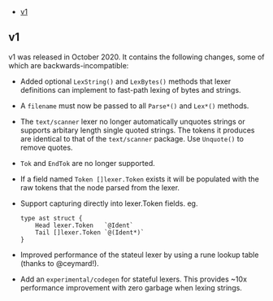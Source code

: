 <!-- TOC depthFrom:2 insertAnchor:true updateOnSave:true -->

- [v1](#v1)

<!-- /TOC -->

<a id="markdown-v1" name="v1"></a>
## v1

v1 was released in October 2020. It contains the following changes, some of
which are backwards-incompatible:

- Added optional `LexString()` and `LexBytes()` methods that lexer
  definitions can implement to fast-path lexing of bytes and strings.
- A `filename` must now be passed to all `Parse*()` and `Lex*()` methods.
- The `text/scanner` lexer no longer automatically unquotes strings or
  supports arbitary length single quoted strings. The tokens it produces are
  identical to that of the `text/scanner` package. Use `Unquote()` to remove
  quotes.
- `Tok` and `EndTok` are no longer supported.
- If a field named `Token []lexer.Token` exists it will be populated with the
  raw tokens that the node parsed from the lexer.
- Support capturing directly into lexer.Token fields. eg.

      type ast struct {
          Head lexer.Token   `@Ident`
          Tail []lexer.Token `@(Ident*)`
      }
- Improved performance of the stateul lexer by using a rune lookup table (thanks to @ceymard!).
- Add an `experimental/codegen` for stateful lexers. This provides ~10x
  performance improvement with zero garbage when lexing strings.

